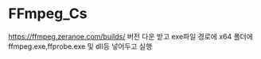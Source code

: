 # FFmpeg_Cs

https://ffmpeg.zeranoe.com/builds/
버전 다운 받고 
exe파일 경로에 x64 폴더에 ffmpeg.exe,ffprobe.exe 및 dll등 넣어두고 실행
